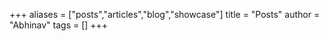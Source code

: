 +++
aliases = ["posts","articles","blog","showcase"]
title = "Posts"
author = "Abhinav"
tags = []
+++